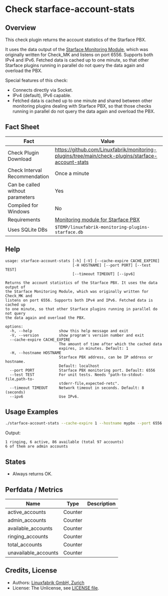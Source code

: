 # Check starface-account-stats

## Overview

This check plugin returns the account statistics of the Starface PBX.

It uses the data output of the [Starface Monitoring Module](https://wiki.fluxpunkt.de/display/FPW/Monitoring), which was originally written for Check_MK and listens on port 6556. Supports both IPv4 and IPv6. Fetched data is cached up to one minute, so that other Starface plugins running in parallel do not query the data again and overload the PBX.

Special features of this check:

* Connects directly via Socket.
* IPv4 (default), IPv6 capable.
* Fetched data is cached up to one minute and shared between other monitoring plugins dealing with Starface PBX, so that those checks running in parallel do not query the data again and overload the PBX.


## Fact Sheet

| Fact | Value |
|----|----|
| Check Plugin Download                 | <https://github.com/Linuxfabrik/monitoring-plugins/tree/main/check-plugins/starface-account-stats> |
| Check Interval Recommendation         | Once a minute |
| Can be called without parameters      | Yes |
| Compiled for Windows                  | No |
| Requirements                          | [Monitoring module for Starface PBX](https://wiki.fluxpunkt.de/display/FPW/Monitoring) |
| Uses SQLite DBs                       | `$TEMP/linuxfabrik-monitoring-plugins-starface.db` |


## Help

```text
usage: starface-account-stats [-h] [-V] [--cache-expire CACHE_EXPIRE]
                              [-H HOSTNAME] [--port PORT] [--test TEST]
                              [--timeout TIMEOUT] [--ipv6]

Returns the account statistics of the Starface PBX. It uses the data output of
the Starface Monitoring Module, which was originally written for Check_MK and
listens on port 6556. Supports both IPv4 and IPv6. Fetched data is cached up
to one minute, so that other Starface plugins running in parallel do not query
the data again and overload the PBX.

options:
  -h, --help            show this help message and exit
  -V, --version         show program's version number and exit
  --cache-expire CACHE_EXPIRE
                        The amount of time after which the cached data
                        expires, in minutes. Default: 1
  -H, --hostname HOSTNAME
                        Starface PBX address, can be IP address or hostname.
                        Default: localhost
  --port PORT           Starface PBX monitoring port. Default: 6556
  --test TEST           For unit tests. Needs "path-to-stdout-file,path-to-
                        stderr-file,expected-retc".
  --timeout TIMEOUT     Network timeout in seconds. Default: 8 (seconds)
  --ipv6                Use IPv6.
```


## Usage Examples

```bash
./starface-account-stats --cache-expire 1 --hostname mypbx --port 6556 --timeout 3
```

Output:

```text
1 ringing, 6 active, 86 available (total 97 accounts)
6 of them are admin accounts
```


## States

* Always returns OK.


## Perfdata / Metrics

| Name                 | Type    | Description |
|----------------------|---------|-------------|
| active_accounts      | Counter |             |
| admin_accounts       | Counter |             |
| available_accounts   | Counter |             |
| ringing_accounts     | Counter |             |
| total_accounts       | Counter |             |
| unavailable_accounts | Counter |             |


## Credits, License

* Authors: [Linuxfabrik GmbH, Zurich](https://www.linuxfabrik.ch)
* License: The Unlicense, see [LICENSE file](https://unlicense.org/).
